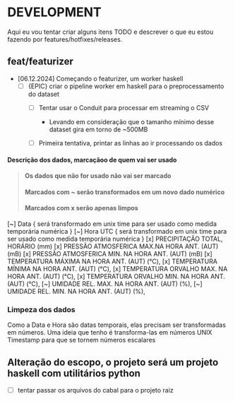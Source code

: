 # DEVELOPMENT

Aqui eu vou tentar criar alguns itens TODO e descrever o que eu estou fazendo por features/hotfixes/releases.

## feat/featurizer

* [06.12.2024] Começando o featurizer, um worker haskell
    - [ ] {EPIC} criar o pipeline worker em haskell para o preprocessamento do dataset
        - [ ] Tentar usar o Conduit para processar em streaming o CSV
            - Levando em consideração que o tamanho mínimo desse dataset gira em torno de ~500MB
        - [ ] Primeira tentativa, printar as linhas ao ir processando os dados


#### Descrição dos dados, marcaçãoo de quem vai ser usado
>#### Os dados que não for usado não vai ser marcado
>#### Marcados com ~ serão transformados em um novo dado numérico
>#### Marcados com x serão apenas limpos

[~] Data { será transformado em unix time para ser usado como medida temporária numérica }
[~] Hora UTC { será transformado em unix time para ser usado como medida temporária numérica }
[x] PRECIPITAÇÃO TOTAL, HORÁRIO (mm)
[x] PRESSÃO ATMOSFERICA MAX.NA HORA ANT. (AUT) (mB)
[x] PRESSÃO ATMOSFERICA MIN. NA HORA ANT. (AUT) (mB)
[x] TEMPERATURA MÁXIMA NA HORA ANT. (AUT) (°C),
[x] TEMPERATURA MÍNIMA NA HORA ANT. (AUT) (°C),
[x] TEMPERATURA ORVALHO MAX. NA HORA ANT. (AUT) (°C),
[x] TEMPERATURA ORVALHO MIN. NA HORA ANT. (AUT) (°C),
[~] UMIDADE REL. MAX. NA HORA ANT. (AUT) (%),
[~] UMIDADE REL. MIN. NA HORA ANT. (AUT) (%),


### Limpeza dos dados

Como a Data e Hora são datas temporais, elas precisam ser transformadas em números. Uma ideia que tenho é transforma-las
em números UNIX Timestamp para que se tornem números escalares

## Alteração do escopo, o projeto será um projeto haskell com utilitários python
- [ ] tentar passar os arquivos do cabal para o projeto raiz
